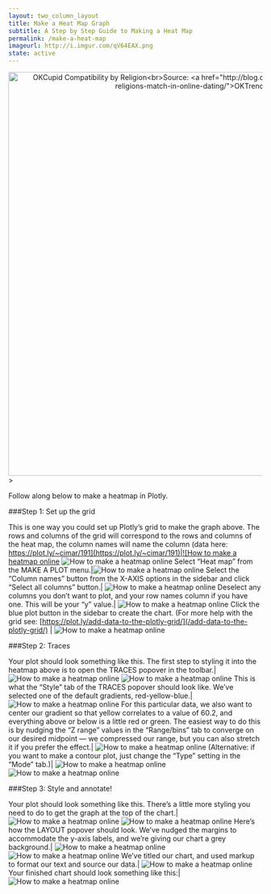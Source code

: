 ```yaml
---
layout: two_column_layout
title: Make a Heat Map Graph
subtitle: A Step by Step Guide to Making a Heat Map
permalink: /make-a-heat-map
imageurl: http://i.imgur.com/qV64EAX.png
state: active
---
```


<div>
    <a href="https://plot.ly/~cimar/200/" target="_blank" title="OKCupid Compatibility by Religion&lt;br&gt;Source: &lt;a href=&quot;http://blog.okcupid.com/index.php/how-races-and-religions-match-in-online-dating/&quot;&gt;OKTrends, 2009&lt;/a&gt;" style="display: block; text-align: center;"><img src="https://plot.ly/~cimar/200.png" alt="OKCupid Compatibility by Religion&lt;br&gt;Source: &lt;a href=&quot;http://blog.okcupid.com/index.php/how-races-and-religions-match-in-online-dating/&quot;&gt;OKTrends, 2009&lt;/a&gt;" style="max-width: 100%;width: 800px;"  width="800" onerror="this.onerror=null;this.src='https://plot.ly/404.png';" /></a>
    <script data-plotly="cimar:200" src="https://plot.ly/embed.js" async></script>
</div>
>


Follow along below to make a heatmap in Plotly.

###Step 1: Set up the grid

This is one way you could set up Plotly’s grid to make the graph above. The rows and columns of the grid will correspond to the rows and columns of the heat map, the column names will name the column (data here: [https://plot.ly/~cimar/191](https://plot.ly/~cimar/191)|![How to make a heatmap online](https://plot.ly/static/learn/images/web_app_tutorials/how-to-make-a-heatmap-online/image05.png) ![How to make a heatmap online](https://plot.ly/static/learn/images/web_app_tutorials/how-to-make-a-heatmap-online/image05.png)
Select “Heat map” from the MAKE A PLOT menu.|![How to make a heatmap online](https://plot.ly/static/learn/images/web_app_tutorials/how-to-make-a-heatmap-online/image06.png)
Select the “Column names” button from the X-AXIS options in the sidebar and click “Select all columns” button.| ![How to make a heatmap online](https://plot.ly/static/learn/images/web_app_tutorials/how-to-make-a-heatmap-online/image10.png)
Deselect any columns you don’t want to plot, and your row names column if you have one. This will be your “y” value.| ![How to make a heatmap online](https://plot.ly/static/learn/images/web_app_tutorials/how-to-make-a-heatmap-online/image02.png)
Click the blue plot button in the sidebar to create the chart.  (For more help with the grid see: [https://plot.ly/add-data-to-the-plotly-grid/](/add-data-to-the-plotly-grid/) | ![How to make a heatmap online](https://plot.ly/static/learn/images/web_app_tutorials/how-to-make-a-heatmap-online/image07.png)

###Step 2: Traces

Your plot should look something like this.  The first step to styling it into the heatmap above is to open the TRACES popover in the toolbar.| ![How to make a heatmap online](https://plot.ly/static/learn/images/web_app_tutorials/how-to-make-a-heatmap-online/image00.png) ![How to make a heatmap online](https://plot.ly/static/learn/images/web_app_tutorials/how-to-make-a-heatmap-online/image12.png)
This is what the “Style” tab of the TRACES popover should look like. We’ve selected one of the default gradients, red-yellow-blue.| ![How to make a heatmap online](https://plot.ly/static/learn/images/web_app_tutorials/how-to-make-a-heatmap-online/image14.png)
For this particular data, we also want to center our gradient so that yellow correlates to a value of 60.2, and everything above or below is a little red or green. The easiest way to do this is by nudging the “Z range” values in the “Range/bins” tab to converge on our desired midpoint  &#8212; we compressed our range, but you can also stretch it if you prefer the effect.| ![How to make a heatmap online](https://plot.ly/static/learn/images/web_app_tutorials/how-to-make-a-heatmap-online/image03.png)
(Alternative: if you want to make a contour plot, just change the “Type” setting in the “Mode” tab.)| ![How to make a heatmap online](https://plot.ly/static/learn/images/web_app_tutorials/how-to-make-a-heatmap-online/image13.png) ![How to make a heatmap online](https://plot.ly/static/learn/images/web_app_tutorials/how-to-make-a-heatmap-online/image01.png)

###Step 3: Style and annotate!

Your plot should look something like this.  There’s a little more styling you need to do to get the graph at the top of the chart.| ![How to make a heatmap online](https://plot.ly/static/learn/images/web_app_tutorials/how-to-make-a-heatmap-online/image16.png) ![How to make a heatmap online](https://plot.ly/static/learn/images/web_app_tutorials/how-to-make-a-heatmap-online/image12.png)
Here’s how the LAYOUT popover should look. We’ve nudged the margins to accommodate the y-axis labels, and we’re giving our chart a grey background.| ![How to make a heatmap online](https://plot.ly/static/learn/images/web_app_tutorials/how-to-make-a-heatmap-online/image11.png) ![How to make a heatmap online](https://plot.ly/static/learn/images/web_app_tutorials/how-to-make-a-heatmap-online/image04.png)
We’ve titled our chart, and used markup to format our text and source our data.| ![How to make a heatmap online](https://plot.ly/static/learn/images/web_app_tutorials/how-to-make-a-heatmap-online/image09.png)
Your finished chart should look something like this:| ![How to make a heatmap online](https://plot.ly/static/learn/images/web_app_tutorials/how-to-make-a-heatmap-online/image15.png)
